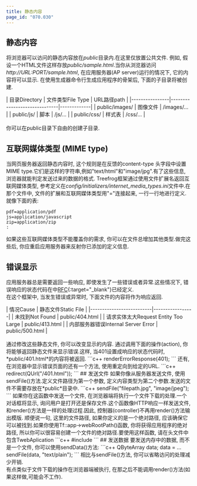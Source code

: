 ```yaml
---
title: 静态内容
page_id: "070.030"
---
```


## 静态内容
将浏览器可以访问的静态内容放在*public*目录内.在这里仅放置公共文件.
例如, 假设一个HTML文件这样存放*public/sample.html*.当你从浏览器访问*http://URL:PORT/sample.html*, 在应用服务器(AP server)运行的情况下, 它的内容将可以显示.
在使用生成器命令行生成应用程序的骨架后, 下面的子目录将被创建.
<div class="table-div" markdown="1">
| 目录Directory      | 文件类型File Type                    | URL路径path    |
|----------------|------------------------------|-------------|
| public/images/ | 图像文件                  | /images/... |
| public/js/     | 脚本                     | /js/... |
| public/css/    | 样式表 | /css/... |
</div><br>
你可以在public目录下自由的创建子目录.

## 互联网媒体类型 (MIME type)
当网页服务器返回静态内容时, 这个规则是在反馈的content-type 头字段中设置MIME type.它们是这样的字符串,例如"text/html"和"image/jpg".有了这些信息, 浏览器就能判定发送过来的数据的格式.
Treefrog框架通过使用文件扩展名返回互联网媒体类型, 参考定义在*config/initializers/internet_media_types.ini*文件中.在那个文件中,  文件的扩展和互联网媒体类型用"="连接起来, 一行一行地进行定义.就像下面的表:
```
pdf=application/pdf
js=application/javascript
zip=application/zip
:
```
如果这些互联网媒体类型不能覆盖你的需求, 你可以在文件总增加其他类型.做完这些后, 你应重启应用服务器来反射你已添加的定义信息.

## 错误显示
应用服务器总是需要返回一些响应, 即使发生了一些错误或者异常.这些情况下, 错误响应的状态代码在中[RFC](http://www.ietf.org/rfc/rfc2616.txt){:target="_blank"}已经定义.<br>
在这个框架中, 当发生错误或异常时, 下面文件的内容将作为响应返回.
<div class="table-div" markdown="1">
| 情况Cause                    | 静态文件Static File     |
|--------------------------|-----------------|
| 未找到Not Found                | public/404.html |
| 请求实体太大Request Entity Too Large | public/413.html |
| 内部服务器错误Internal Server Error    | public/500.html |
</div><br>
通过修改这些静态文件, 你可以改变显示的内容.
通过调用下面的操作(action), 你将能够返回静态文件来显示错误.这样, 当401设置成响应的状态代码时, *public/401.html*的内容将被返回.
```c++
renderErrorResponse(401);
```
还有, 在浏览器中显示错误页面的还有一个方法, 使用重定向到给定的URL.
```c++
redirect(QUrl("/401.html"));
```
## 发送文件
如果你像从服务器发送文件, 使用sendFile()方法.定义文件路径为第一个参数, 定义内容类型为第二个参数.发送的文件不需要存放在*public*目录中.
```c++
sendFile("filepath.jpg", "image/jpeg");
```
如果你在这函数中发送一个文件, 在浏览器端将执行一个文件下载的处理.一个对话框将显示, 询问用户是打开还是保存文件.这个函数像HTTP响应一样发送文件, 和render()方法是一样的处理过程.因此, 控制器(controller)不再用render()方法输出模版.
顺便说一句, 这里的文件路径, 如果你定义的是一个绝对路径, 应该确保它可以被找到.如果你使用Tf::app->webRootPath()函数, 你将获得应用程序的绝对路径, 所以你可以很容易创建一个文件的绝对路径.要使用这样函数, 请在头文件中包含TwebAplication
```c++
#include <TWebApplication>
```
## 发送数据
要发送内存中的数据, 而不是一个文件, 你可以使用sendData()方法:
```c++
QByteArray data;
data = ...
sendFile(data, "text/plain");
```
相比与sendFile()方法, 你可以省略访问的处理减少开销.<br>
有点类似于文件下载的操作在浏览器端被执行, 在那之后不能调用render()方法(如果这样做,可能会不工作).

